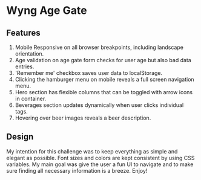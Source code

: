 # Wyng Age Gate

## Features

1. Mobile Responsive on all browser breakpoints, including landscape orientation.
2. Age validation on age gate form checks for user age but also bad data entries.
3. 'Remember me' checkbox saves user data to localStorage.
4. Clicking the hamburger menu on mobile reveals a full screen navigation menu.
5. Hero section has flexible columns that can be toggled with arrow icons in container.
6. Beverages section updates dynamically when user clicks individual tags.
7. Hovering over beer images reveals a beer description.

## Design

My intention for this challenge was to keep everything as simple and elegant as possible. Font sizes and colors are kept consistent by using CSS variables. My main goal was give the user a fun UI to navigate and to make sure finding all necessary information is a breeze. Enjoy!
